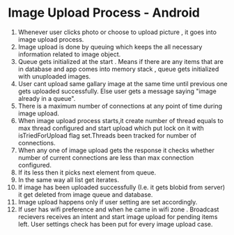 Image Upload Process - Android
===================

1. Whenever user clicks photo or choose to upload picture , it goes into image upload process.
2. Image upload is done by queuing which keeps the all necessary information related to image object.
3. Queue gets initialized at the start . Means if there are any items that are in database and app comes into memory stack , queue gets initialized with unuploaded images.
4. User cant upload same gallary image at the same time until previous one gets uploaded successfully. Else user gets a message saying "image already in a queue".
5. There is a maximum number of connections at any point of time during image upload.
6. When image upload process starts,it create number of thread equals to max thread configured and start upload which put lock on it with isTriedForUpload flag set.Threads been tracked for number of connections.
7. When any one of image upload gets the response it checks whether number of current connections are less than max connection configured.
 1. If its less then it picks next element from queue.
 2. In the same way all list get iterates.
8. If image has been uploaded successfully (I.e. it gets blobid from server) it get deleted from image queue and database.
9. Image upload happens only if user setting are set accordingly.
10. If user has wifi preference and when he came in wifi zone . Broadcast recievers receives an intent and start image upload for pending items left. User settings check has been put for every image upload case.
